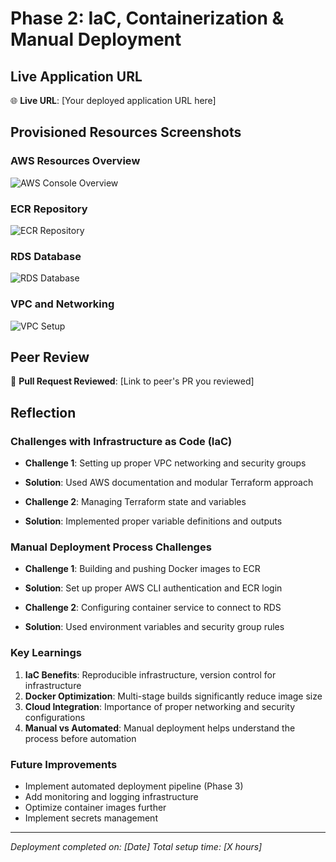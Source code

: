 # Phase 2: IaC, Containerization & Manual Deployment

## Live Application URL
🌐 **Live URL**: [Your deployed application URL here]

## Provisioned Resources Screenshots
### AWS Resources Overview
![AWS Console Overview](screenshots/aws-overview.png)

### ECR Repository
![ECR Repository](screenshots/ecr-repository.png)

### RDS Database
![RDS Database](screenshots/rds-database.png)

### VPC and Networking
![VPC Setup](screenshots/vpc-networking.png)

## Peer Review
📝 **Pull Request Reviewed**: [Link to peer's PR you reviewed]

## Reflection

### Challenges with Infrastructure as Code (IaC)
- **Challenge 1**: Setting up proper VPC networking and security groups
- **Solution**: Used AWS documentation and modular Terraform approach

- **Challenge 2**: Managing Terraform state and variables
- **Solution**: Implemented proper variable definitions and outputs

### Manual Deployment Process Challenges
- **Challenge 1**: Building and pushing Docker images to ECR
- **Solution**: Set up proper AWS CLI authentication and ECR login

- **Challenge 2**: Configuring container service to connect to RDS
- **Solution**: Used environment variables and security group rules

### Key Learnings
1. **IaC Benefits**: Reproducible infrastructure, version control for infrastructure
2. **Docker Optimization**: Multi-stage builds significantly reduce image size
3. **Cloud Integration**: Importance of proper networking and security configurations
4. **Manual vs Automated**: Manual deployment helps understand the process before automation

### Future Improvements
- Implement automated deployment pipeline (Phase 3)
- Add monitoring and logging infrastructure
- Optimize container images further
- Implement secrets management

---
*Deployment completed on: [Date]*
*Total setup time: [X hours]*
